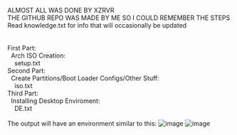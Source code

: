 ALMOST ALL WAS DONE BY XZRVR <br>
THE GITHUB REPO WAS MADE BY ME SO I COULD REMEMBER THE STEPS <br>
Read knowledge.txt for info that will occasionally be updated <br>
<br>
<br>
First Part: <br>
&nbsp;&nbsp;Arch ISO Creation: <br>
&nbsp;&nbsp;&nbsp;&nbsp;setup.txt <br>
Second Part: <br>
&nbsp;&nbsp;Create Partitions/Boot Loader Configs/Other Stuff: <br> 
&nbsp;&nbsp;&nbsp;&nbsp;iso.txt <br>
Third Part: <br>
&nbsp;&nbsp;Installing Desktop Enviroment: <br>
&nbsp;&nbsp;&nbsp;&nbsp;DE.txt <br>
<br>
The output will have an environment similar to this:
![image](https://github.com/astroLazybones/Arch-For-Dell-Inspiron5579/assets/148036040/ad6af87b-9a33-401a-867e-24e05206b512)
![image](https://github.com/astroLazybones/Arch-For-Dell-Inspiron5579/assets/148036040/320e4b7e-e4be-41cc-95d2-6b2c8cf45533)
